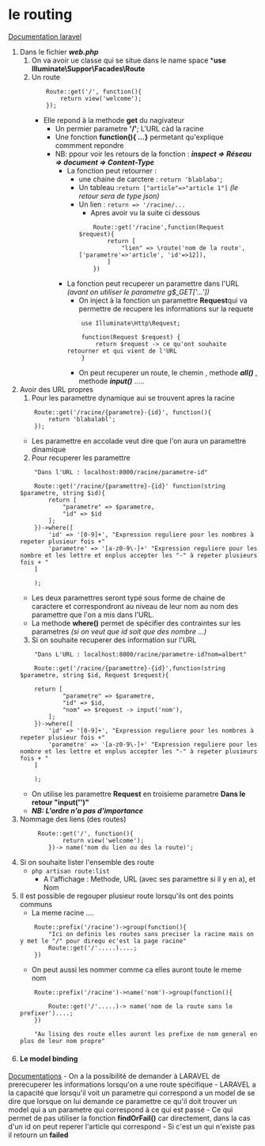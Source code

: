 # le routing 

[Documentation laravel](https://laravel.com/docs/10.x/routing)

1. Dans le fichier ***web.php*** 
    1. On va avoir ue classe qui se situe dans le name space ***use Illuminate\Suppor\Facades\Route**
    2. Un route 
        ```
            Route::get('/', function(){
                return view('welcome');
            });
        ```
        - Elle repond à la methode **get** du nagivateur 
            - Un permier parametre **'/'**; L'URL càd la racine 
            - Une fonction **function(){ ...}** permetant qu'explique commment repondre
            - NB: ppour voir les retours de la fonction : ***inspect => Réseau => document => Content-Type***
                - La fonction peut retourner :
                    - une chaine de carctere : `return 'blablaba'`;
                    - Un tableau :`return ["article"=>"article 1"]` *(le retour sera de type json)*
                    - Un lien : `return => '/racine/...`
                        - Apres avoir vu la suite ci dessous   
                        ```
                            Route::get('/racine',function(Request $request){
                                return [
                                    "lien" => \route('nom de la route',['parametre'=>'article', 'id'=>12]),
                                ]
                            })
                        ```
                - La fonction peut recuperer un paramettre dans l'URL *(avant on utiliser le parametre g$_GET['...'])*
                    - On inject à la fonction un paramettre **Request**qui va permettre de recupere les informations sur la requete 
                    ```
                        use Illuminate\Http\Request;

                        function(Request $request) {
                            return $request -> ce qu'ont souhaite retourner et qui vient de l'URL
                        }
                    ```
                    - On peut recuperer un route, le chemin , methode ***all()*** , methode ***input()*** .....
2. Avoir des URL propres 
    1. Pour les paramettre dynamique aui se trouvent apres la racine
    ```
        Route::get('/racine/{parametre}-{id}', function(){
            return 'blabalabl';
        });
    ```
    -  Les paramettre en accolade veut dire que l'on aura un paramettre dinamique
    2. Pour recuperer les paramettre 
    ```
        "Dans l'URL : localhost:8000/racine/parametre-id" 

        Route::get('/racine/{paramettre}-{id}' function(string $parametre, string $id){
            return [
                "parametre" => $parametre,
                "id" => $id
            ];
        })->where([
            'id' => '[0-9]+', "Expression reguliere pour les nombres à repeter plusieur fois +"
            'parametre' => '[a-z0-9\-]+' "Expression reguliere pour les nombre et les lettre et enplus accepter les "-" à repeter plusieurs fois + "
        ]

        );
    ```
    - Les deux paramettres seront typé sous forme de chaine de caractere et correspondront au niveau de leur nom au nom des paramettre que l'on a mis dans l'URL.
    - La methode **where()** permet de spécifier des contraintes sur les parametres *(si on veut que id soit que des nombre ...)*
    3. Si on souhaite recuperer des information sur l'URL
    ```
        "Dans L'URL : localhost:8000/racine/parametre-id?nom=albert"

        Route::get('/racine/{paramettre}-{id}',function(string $parametre, string $id, Request $request){

        return [
                "parametre" => $parametre,
                "id" => $id,
                "nom" => $request -> input('nom'),
            ];
        })->where([
            'id' => '[0-9]+', "Expression reguliere pour les nombres à repeter plusieur fois +"
            'parametre' => '[a-z0-9\-]+' "Expression reguliere pour les nombre et les lettre et enplus accepter les "-" à repeter plusieurs fois + "
        ]

        );
    ```
    - On utilise les paramettre **Request** en troisieme parametre **Dans le retour "input('')"**
    - ***NB: L'ordre n'a pas d'importance***
3. Nommage des liens (des routes)
    ```
         Route::get('/', function(){
                return view('welcome');
            })-> name('nom du lien ou des la route)';
    ```                        
4. Si on souhaite lister l'ensemble des route 
    - `php artisan route:list`
        - A l'affichage : Methode, URL (avec ses paramettre si il y en a), et Nom  
5. Il est possible de regouper plusieur route lorsqu'ils ont des points communs 
    - La meme racine ....
    ```
        Route::prefix('/racine')->group(function(){
            "Ici on definis les routes sans preciser la racine mais on y met le "/" pour direqu ec'est la page racine" 
            Route::get('/'.....)....;
        })
    ```
    - On peut aussi les nommer comme ca elles auront toute le meme nom 
    ```
        Route::prefix('/racine')->name('nom')->group(function(){
            
            Route::get('/'.....)-> name('nom de la route sans le prefixer')....;
        })

        "Au lising des route elles auront les prefixe de nom general en plus de leur nom propre"

    ```
6. #### Le model binding
[Documentations](https://laravel.com/docs/10.x/routing#route-model-binding)
    - On a la possibilité de demander à LARAVEL de prerecuperer les informations lorsqu'on a une route spécifique
    - LARAVEL a la capacité que lorsqu'il voit un parametre qui correspond a un model de se dire que lorsque on lui demande ce paramettre ce qu'il doit trouver un model qui a un parametre qui correspond à ce qui est passé
        - Ce qui permet de pas utiliser la fonction **findOrFail()** car directement, dans la cas d'un id on peut reperer l'article qui correspond
            - Si c'est un qui n'existe pas il retourn un **failed**